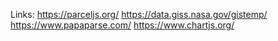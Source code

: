 Links:
https://parceljs.org/
https://data.giss.nasa.gov/gistemp/
https://www.papaparse.com/
https://www.chartjs.org/
